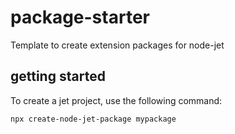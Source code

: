 # package-starter
Template to create extension packages for node-jet

## getting started
To create a jet project, use the following command:

```bash
npx create-node-jet-package mypackage
```
